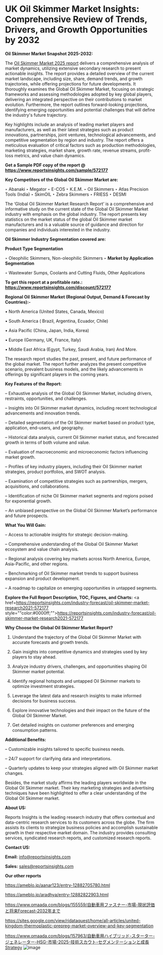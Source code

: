 # UK Oil Skimmer Market Insights: Comprehensive Review of Trends, Drivers, and Growth Opportunities by 2032

<strong>Oil Skimmer Market Snapshot 2025-2032:</strong>

The <a href=https://www.reportsinsights.com/sample/572177>Oil Skimmer Market 2025 report</a> delivers a comprehensive analysis of market dynamics, utilizing extensive secondary research to present actionable insights. The report provides a detailed overview of the current market landscape, including size, share, demand trends, and growth trajectories, while offering projections for future developments. It thoroughly examines the Global Oil Skimmer Market, focusing on strategic frameworks and assessing methodologies adopted by key global players, delivering an integrated perspective on their contributions to market evolution. Furthermore, the report outlines forward-looking projections, identifying emerging opportunities and potential challenges that will define the industry's future trajectory.

Key highlights include an analysis of leading market players and manufacturers, as well as their latest strategies such as product innovations, partnerships, joint ventures, technological advancements, and competitive segmentation by region and industry. The report offers a meticulous evaluation of critical factors such as production methodologies, marketing strategies, market share, growth rate, revenue streams, profit-loss metrics, and value chain dynamics.

<strong>Get a Sample PDF copy of the report @ <a href=https://www.reportsinsights.com/sample/572177 style=color:#0000ff;>https://www.reportsinsights.com/sample/572177</a></strong>

<strong>Key Competitors of the Global Oil Skimmer Market are:</strong>

‣ Abanaki
‣ Megator
‣ E-COS
‣ K.E.M.
‣ Oil Skimmers
‣ Atlas Precision Tools (India)
‣ SkimOIL
‣ Zebra Skimmers
‣ FRIESS
‣ DESMI

The ‘Global Oil Skimmer Market Research Report’ is a comprehensive and informative study on the current state of the Global Oil Skimmer Market industry with emphasis on the global industry. The report presents key statistics on the market status of the global Oil Skimmer market manufacturers and is a valuable source of guidance and direction for companies and individuals interested in the industry.

<strong>Oil Skimmer Industry Segmentation covered are:</strong>

<strong>Product Type Segmentation</strong>

‣ Oleophilic Skimmers, Non-oleophilic Skimmers
‣ 
<strong>Market by Application Segmentation</strong>

‣ Wastewater Sumps, Coolants and Cutting Fluids, Other Applications

<strong>To get this report at a profitable rate.: <a href=https://www.reportsinsights.com/discount/572177 style=color:#0000ff;>https://www.reportsinsights.com/discount/572177</a></strong>

<strong>Regional Oil Skimmer Market (Regional Output, Demand &amp; Forecast by Countries):-</strong>

• North America (United States, Canada, Mexico)

• South America ( Brazil, Argentina, Ecuador, Chile)

• Asia Pacific (China, Japan, India, Korea)

• Europe (Germany, UK, France, Italy)

• Middle East Africa (Egypt, Turkey, Saudi Arabia, Iran) And More.

The research report studies the past, present, and future performance of the global market. The report further analyzes the present competitive scenario, prevalent business models, and the likely advancements in offerings by significant players in the coming years.

<strong>Key Features of the Report:</strong>

– Exhaustive analysis of the Global Oil Skimmer Market, including drivers, restraints, opportunities, and challenges.

– Insights into Oil Skimmer market dynamics, including recent technological advancements and innovation trends.

– Detailed segmentation of the Oil Skimmer market based on product type, application, end-users, and geography.

– Historical data analysis, current Oil Skimmer market status, and forecasted growth in terms of both volume and value.

– Evaluation of macroeconomic and microeconomic factors influencing market growth.

– Profiles of key industry players, including their Oil Skimmer market strategies, product portfolios, and SWOT analysis.

– Examination of competitive strategies such as partnerships, mergers, acquisitions, and collaborations.

– Identification of niche Oil Skimmer market segments and regions poised for exponential growth.

– An unbiased perspective on the Global Oil Skimmer Market’s performance and future prospects.

<strong>What You Will Gain:</strong>

– Access to actionable insights for strategic decision-making.

– Comprehensive understanding of the Global Oil Skimmer Market ecosystem and value chain analysis.

– Regional analysis covering key markets across North America, Europe, Asia-Pacific, and other regions.

– Benchmarking of Oil Skimmer market trends to support business expansion and product development.

– A roadmap to capitalize on emerging opportunities in untapped segments.

<strong>Explore the Full Report Description, TOC, Figures, and Charts:</strong>
<a href=https://reportsinsights.com/industry-forecast/oil-skimmer-market-research2021-572177 style=""color:#0000ff;"">https://reportsinsights.com/industry-forecast/oil-skimmer-market-research2021-572177</a>

<strong>Why Choose the Global Oil Skimmer Market Report?</strong>

1. Understand the trajectory of the Global Oil Skimmer Market with accurate forecasts and growth trends.

2. Gain insights into competitive dynamics and strategies used by key players to stay ahead.

3. Analyze industry drivers, challenges, and opportunities shaping Oil Skimmer market potential.

4. Identify regional hotspots and untapped Oil Skimmer markets to optimize investment strategies.

5. Leverage the latest data and research insights to make informed decisions for business success.

6. Explore innovative technologies and their impact on the future of the Global Oil Skimmer Market.

7. Get detailed insights on customer preferences and emerging consumption patterns.

<strong>Additional Benefits:</strong>

– Customizable insights tailored to specific business needs.

– 24/7 support for clarifying data and interpretations.

– Quarterly updates to keep your strategies aligned with Oil Skimmer market changes.

Besides, the market study affirms the leading players worldwide in the Global Oil Skimmer market. Their key marketing strategies and advertising techniques have been highlighted to offer a clear understanding of the Global Oil Skimmer market.

<strong><strong>About US</strong>:</strong>

Reports Insights is the leading research industry that offers contextual and data-centric research services to its customers across the globe. The firm assists its clients to strategize business policies and accomplish sustainable growth in their respective market domain. The industry provides consulting services, syndicated research reports, and customized research reports.

<strong>Contact US:</strong>

<p class=><b>Email:</b> <a href=mailto:info@reportsinsights.com>info@reportsinsights.com</a></p>
<p class=><b>Sales:</b> <a href=mailto:sales@reportsinsights.com>sales@reportsinsights.com</a></p>

<strong>Our other reports</strong>

<a href=https://ameblo.jp/aanar123/entry-12882705780.html>https://ameblo.jp/aanar123/entry-12882705780.html</a>

<a href=https://ameblo.jp/aradhya/entry-12882822903.html>https://ameblo.jp/aradhya/entry-12882822903.html</a>

<a href=https://www.omaada.com/blogs/155559/自動車用ファスナー-市場-現状評価と将来Forecast-2032年まで>https://www.omaada.com/blogs/155559/自動車用ファスナー-市場-現状評価と将来Forecast-2032年まで</a>

<a href=https://sites.google.com/view/ridataquest/home/all-articles/united-kingdom-thermoplastic-prepreg-market-overview-and-key-segmentation>https://sites.google.com/view/ridataquest/home/all-articles/united-kingdom-thermoplastic-prepreg-market-overview-and-key-segmentation</a>

<a href=https://www.omaada.com/blogs/157963/自動車用ハイブリッド-スターター-ジェネレーター-HSG-市場-2025-技術スカウト-セグメンテーションと成長Strategy>https://www.omaada.com/blogs/157963/自動車用ハイブリッド-スターター-ジェネレーター-HSG-市場-2025-技術スカウト-セグメンテーションと成長Strategy</a>
![image](https://github.com/user-attachments/assets/35989026-99ac-4537-b056-e219e05552b1)
